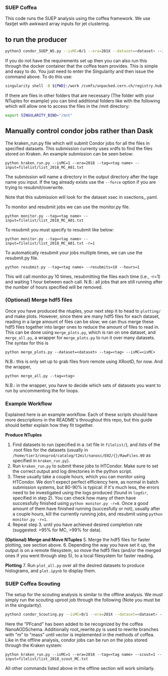 ### SUEP Coffea

This code runs the SUEP analysis using the coffea framework. We use fastjet with awkward array inputs for jet clustering.

## to run the producer

```bash
python3 condor_SUEP_WS.py --isMC=0/1 --era=201X --dataset=<dataset> --infile=XXX.root
```

If you do not have the requirements set up then you can also run this through the docker container that the coffea team provides. This is simple and easy to do. You just need to enter the Singularity and then issue the command above. To do this use:

```bash
singularity shell -B ${PWD}:/work /cvmfs/unpacked.cern.ch/registry.hub.docker.com/coffeateam/coffea-dask:latest
```

If there are files in other folders that are necessary (The folder with your NTuples for example) you can bind additional folders like with the following which will allow one to access the files in the /mnt directory:

```bash
export SINGULARITY_BIND="/mnt"
```
  
## Manually control condor jobs rather than Dask

The kraken_run.py file which will submit Condor jobs for all the files in specified datasets. This submission currenty uses xrdfs to find the files stored on Kraken. An example submission can be seen below:

```
python kraken_run.py --isMC=1 --era=2018 --tag=<tag name> --input=filelist/list_2018_MC_A01.txt 
```
The submission will name a directory in the output directory after the tage name you input. If the tag already exists use the ```--force``` option if you are trying to resubmit/overwrite.

Note that this submission will look for the dataset xsec in xsections_<era>.yaml.
  
To monitor and resubmit jobs we can use the monitor.py file. 
  
```
python monitor.py --tag=<tag name> --input=filelist/list_2018_MC_A01.txt
```
To resubmit you must specify to resubmit like below:

```
python monitor.py --tag=<tag name> --input=filelist/list_2018_MC_A01.txt -r=1 
```
To automatically resubmit your jobs multiple times, we can use the resubmit.py file.
```
python resubmit.py --tag=<tag name> --resubmits=10 --hours=1
```
This will call monitor.py 10 times, resubmitting the files each time (i.e., -r=1) and waiting 1 hour between each call. N.B.: all jobs that are still running after the number of hours specified will be removed.
  
  
### (Optional) Merge hdf5 files
Once you have produced the ntuples, your next step it to head to `plotting/` and make plots. However, since there are many hdf5 files for each dataset, reading in a large amount of files can be slow; we can thus merge these hdf5 files together into larger ones to reduce the amount of files to read in. This can be done using `merge_plots.py`, which is ran on one dataset, and `merge_all.py`, a wrapper for `merge_plots.py` to run it over many datasets. The syntax for this is
```
python merge_plots.py --dataset=<dataset> --tag=<tag> --isMC=<isMC>
```
N.B.: this is only set up to grab files from remote using XRootD, for now.
And the wrapper,
```
python merge_all.py --tag=<tag>
```
N.B.: in the wrapper, you have to decide which sets of datasets you want to run by uncommenting the for loops.
  
### Example Workflow
Explained here is an example workflow. Each of these scripts should have more descriptions in the README's throughout this repo, but this guide should better explain how they fit together. 
  
**Produce NTuples**
1. Find datasets to run (specified in a .txt file in `filelist/`), and lists of the .root files for the datasets (usually in `/home/tier3/cmsprod/catalog/t2mit/nanosc/E02/{}/RawFiles.00` as specified in `kraken_run.py`).
2. Run `kraken_run.py` to submit these jobs to HTCondor. Make sure to set the correct output and log directories in the python script.
3. These usually take a couple hours, which you can monitor using HTCondor. We don't expect perfect efficiency here, as normal in batch submission systems, but 80-90% is typical: if it's much less, the errors need to be investigated using the logs produced (found in `logdir`, specified in step 2). You can check how many of them have successfully finished using `python monitor.py -r=0`. Once a good amount of them have finished running (succesfully or not), usually after a couple hours, kill the currently running jobs, and resubmit using `python monitor.py -r=1`.
4. Repeat step 3. until you have achieved desired completion rate (suggested: >95% for MC, >99% for data).
  
**(Optional) Merge and Move NTuples**
5. Merge the hdf5 files for faster plotting, see section above.
6. Depending the way you have set it up, the output is on a remote filesystem, so move the hdf5 files (and/or the merged ones if you went through step 5), to a local filesystem for faster reading.
  
**Plotting**
7. Run `plot_all.py` over all the desired datasets to produce histograms, and `plot.ipynb` to display them.
  
### SUEP Coffea Scouting
 
The setup for the scouting analysis is similar to the offline analysis. We must simply run the scouting uproot job through the following (Note you must be in the singularity).
  
```bash
python3 condor_Scouting.py --isMC=0/1 --era=201X --dataset=<dataset> --infile=XXX.root
```
  
Here the "PFcand" has been added to be recognized by the coffea NanoAODSchema. Additionally root_rewrite.py is used to rewrite branches with "m" to "mass" until vector is implemented in the methods of coffea. Like in the offline analysis, condor jobs can be run on the jobs stored through the Kraken system:
  
```
python kraken_run.py --isMC=1 --era=2018 --tag=<tag name> --scout=1 --input=filelist/list_2018_scout_MC.txt 
```
 
All other commands listed above in the offline section will work similarly.
